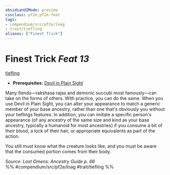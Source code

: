 ```yaml
---
obsidianUIMode: preview
cssclass: pf2e,pf2e-feat
tags:
- compendium/src/pf2e/loag
- trait/tiefling
aliases: ["Finest Trick"]
---
```

# Finest Trick  *Feat 13*  
[tiefling](../../rules/traits/tiefling-b1.md)  

- **Prerequisites**: [Devil in Plain Sight](devil-in-plain-sight-loag.md)

Many fiends—rakshasa rajas and demonic succubi most famously—can take on the forms of others. With practice, you can do the same. When you use Devil in Plain Sight, you can alter your appearance to match a generic member of your base ancestry, rather than one that's obviously you without your tieflings features. In addition, you can imitate a specific person's appearance (of any ancestry of the same size and kind as your base ancestry, typically a humanoid for most ancestries) if you consume a bit of their blood, a lock of their hair, or appropriate equivalents as part of the action.

You still must know what the creature looks like, and you must be aware that the consumed portion comes from their body.

*Source: Lost Omens: Ancestry Guide p. 66*  
%% #compendium/src/pf2e/loag #trait/tiefling %%